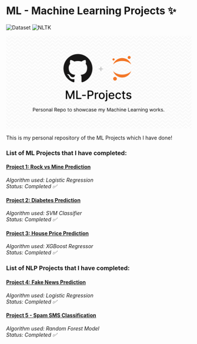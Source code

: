 # ML - Machine Learning Projects ✨

![Dataset](https://img.shields.io/badge/Dataset-Kaggle-blue.svg) ![NLTK](https://img.shields.io/badge/Library-sklearn-orange.svg)

![ML](/banner_image.png)


This is my personal repository of the ML Projects which I have done!

### List of ML Projects that I have completed:

#### [Project 1: Rock vs Mine Prediction](https://github.com/aman-chhetri/ML-Projects/tree/main/Project%201%20-%20Rock%20vs%20Mine%20Prediction "Project 1: Rock vs Mine Prediction")

_Algorithm used: Logistic Regression<br>_
_Status: Completed ✅_

#### [Project 2: Diabetes Prediction](https://github.com/aman-chhetri/ML-Projects/tree/main/Project%202%20-%20Diabetes%20Prediction "Project 2: Diabetes Prediction")

_Algorithm used: SVM Classifier<br>_
_Status: Completed ✅_

#### [Project 3: House Price Prediction](https://github.com/aman-chhetri/ML-Projects/tree/main/Project%203%20-%20House%20Price%20Prediction "Project 3: House Price Prediction")  

_Algorithm used: XGBoost Regressor<br>_
_Status: Completed ✅_


### List of NLP Projects that I have completed:

#### [Project 4: Fake News Prediction](https://github.com/aman-chhetri/ML-Projects/tree/main/Project%204%20-%20Fake%20News%20Prediction "Project 4: Fake News Prediction") 
     
_Algorithm used: Logistic Regression<br>_
_Status: Completed ✅_

#### [Project 5 - Spam SMS Classification](https://github.com/aman-chhetri/ML-Projects/tree/main/Project%205%20-%20Spam%20SMS%20Classification "Project 5 - Spam SMS Classification") 
     
_Algorithm used: Random Forest Model<br>_
_Status: Completed ✅_
